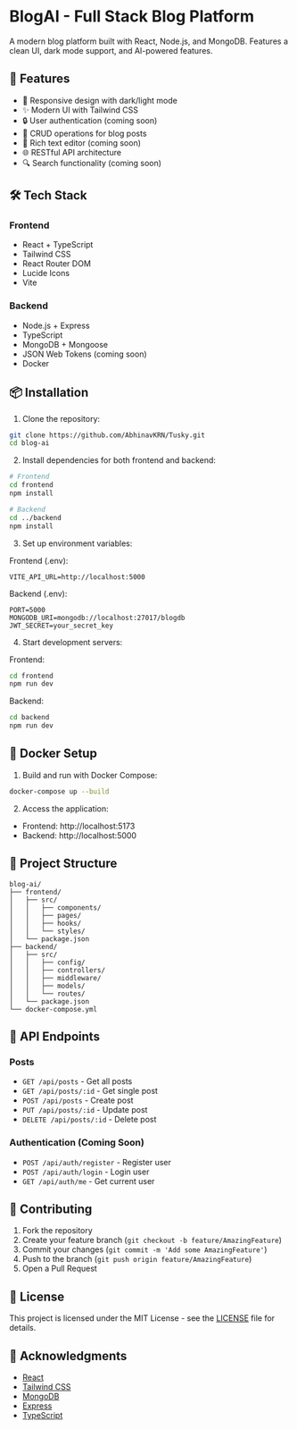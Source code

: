# BlogAI - Full Stack Blog Platform

A modern blog platform built with React, Node.js, and MongoDB. Features a clean UI, dark mode support, and AI-powered features.

## 🚀 Features

- 📱 Responsive design with dark/light mode
- ✨ Modern UI with Tailwind CSS
- 🔒 User authentication (coming soon)
- 📝 CRUD operations for blog posts
- 🎨 Rich text editor (coming soon)
- 🌐 RESTful API architecture
- 🔍 Search functionality (coming soon)

## 🛠️ Tech Stack

### Frontend
- React + TypeScript
- Tailwind CSS
- React Router DOM
- Lucide Icons
- Vite

### Backend
- Node.js + Express
- TypeScript
- MongoDB + Mongoose
- JSON Web Tokens (coming soon)
- Docker

## 📦 Installation

1. Clone the repository:
```bash
git clone https://github.com/AbhinavKRN/Tusky.git
cd blog-ai
```

2. Install dependencies for both frontend and backend:
```bash
# Frontend
cd frontend
npm install

# Backend
cd ../backend
npm install
```

3. Set up environment variables:

Frontend (.env):
```env
VITE_API_URL=http://localhost:5000
```

Backend (.env):
```env
PORT=5000
MONGODB_URI=mongodb://localhost:27017/blogdb
JWT_SECRET=your_secret_key
```

4. Start development servers:

Frontend:
```bash
cd frontend
npm run dev
```

Backend:
```bash
cd backend
npm run dev
```

## 🐳 Docker Setup

1. Build and run with Docker Compose:
```bash
docker-compose up --build
```

2. Access the application:
- Frontend: http://localhost:5173
- Backend: http://localhost:5000

## 📁 Project Structure

```
blog-ai/
├── frontend/
│   ├── src/
│   │   ├── components/
│   │   ├── pages/
│   │   ├── hooks/
│   │   └── styles/
│   └── package.json
├── backend/
│   ├── src/
│   │   ├── config/
│   │   ├── controllers/
│   │   ├── middleware/
│   │   ├── models/
│   │   └── routes/
│   └── package.json
└── docker-compose.yml
```

## 🔨 API Endpoints

### Posts
- `GET /api/posts` - Get all posts
- `GET /api/posts/:id` - Get single post
- `POST /api/posts` - Create post
- `PUT /api/posts/:id` - Update post
- `DELETE /api/posts/:id` - Delete post

### Authentication (Coming Soon)
- `POST /api/auth/register` - Register user
- `POST /api/auth/login` - Login user
- `GET /api/auth/me` - Get current user

## 🤝 Contributing

1. Fork the repository
2. Create your feature branch (`git checkout -b feature/AmazingFeature`)
3. Commit your changes (`git commit -m 'Add some AmazingFeature'`)
4. Push to the branch (`git push origin feature/AmazingFeature`)
5. Open a Pull Request

## 📝 License

This project is licensed under the MIT License - see the [LICENSE](License.md) file for details.

## 🙏 Acknowledgments

- [React](https://react.dev)
- [Tailwind CSS](https://tailwindcss.com)
- [MongoDB](https://www.mongodb.com)
- [Express](https://expressjs.com)
- [TypeScript](https://www.typescriptlang.org)